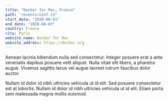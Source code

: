 ```yaml
---
title: "Docker for Mac, France"
path: "/events/conf-13"
start_date: "2020-08-01"
end_date: "2020-08-03"
country: France
city: Paris
website_name: Docker for Mac
website_address: https://docker.org
---
```


Aenean lacinia bibendum nulla sed consectetur. Integer posuere erat a ante venenatis dapibus posuere velit aliquet. Nulla vitae elit libero, a pharetra augue. Vivamus sagittis lacus vel augue laoreet rutrum faucibus dolor auctor.

Nullam id dolor id nibh ultricies vehicula ut id elit. Sed posuere consectetur est at lobortis. Nullam id dolor id nibh ultricies vehicula ut id elit. Etiam porta sem malesuada magna mollis euismod.